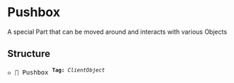 # Pushbox

A special Part that can be moved around and interacts with various Objects

## Structure
<pre>
▫️ 🔲 Pushbox <sup><b>Tag:</b> <i>ClientObject</i></sup>
</pre>
